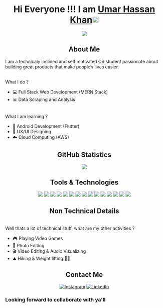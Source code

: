 <p align="center">

  <h1 align="center">Hi Everyone !!! I am <a href="#">Umar Hassan Khan</a><img src="https://github.com/TheDudeThatCode/TheDudeThatCode/blob/master/Assets/Hi.gif" width="20px" alt="Waving"> </h1>
 </p>

<p align="center">

<img align="center" src="https://komarev.com/ghpvc/?username=UmarHassanKhan929&style=plastic&color=blueviolet">

</p>

<h2 align="center">About Me</h2>

<p align="left"> 

 I am a technicaly inclined and self motivated CS student passionate about building great products that make people’s lives easier. 
 
</p>

<p>
</br>
What I do ?

-  💻 Full Stack Web Development (MERN Stack)
-  📊 Data Scraping and Analysis

</p>

<p>
</br>
What I am learning ?

-  📱 Android Development (Flutter)
-  🎨 UX/UI Designing
-  ☁️ Cloud Computing (AWS)
  
</p>
<h2 align="center">GitHub Statistics</h2>

<p align = "center">
  <img src = "https://github-readme-stats.vercel.app/api?username=UmarHassanKhan929&show_icons=true&theme=radical&line_height=22">
<!--   <img src = "https://github-readme-stats.vercel.app/api/top-langs/?username=UmarHassanKhan929&layout=compact?&theme=radical"> -->
</p>

<h2 align="center">Tools & Technologies</h2>

<p align="center">

<img src="https://img.shields.io/badge/Python-3776AB?style=for-the-badge&logo=python&logoColor=white"/>

<img src="https://img.shields.io/badge/JavaScript-323330?style=for-the-badge&logo=javascript&logoColor=F7DF1E" />

<img src="https://img.shields.io/badge/TypeScript-007ACC?style=for-the-badge&logo=typescript&logoColor=white"/>

<img src="https://img.shields.io/badge/C++-blue?style=for-the-badge&logo=cplusplus&logoColor=white">

<img src="https://img.shields.io/badge/MySQL-00000F?style=for-the-badge&logo=mysql&logoColor=white" />

<img src="https://img.shields.io/badge/Node.js-43853D?style=for-the-badge&logo=node.js&logoColor=white">

<img src="https://img.shields.io/badge/Express.js-000000?style=for-the-badge&logo=express&logoColor=white" />
<img src="https://img.shields.io/badge/GraphQl-white?style=for-the-badge&logo=graphql&logoColor=pink" />
<img src="https://img.shields.io/badge/React-20232A?style=for-the-badge&logo=react&logoColor=61DAFB" />

<!-- <img src="https://img.shields.io/badge/next.js-000000?style=for-the-badge&logo=next.js&logoColor=white" /> -->

<img src="https://img.shields.io/badge/Git-F05032?style=for-the-badge&logo=git&logoColor=white">

<!-- <img src="https://img.shields.io/badge/Docker-2CA5E0?style=for-the-badge&logo=docker&logoColor=white"> -->

<!-- <img src="https://img.shields.io/badge/Jest-C21325?style=for-the-badge&logo=jest&logoColor=white"> -->

<img src="https://img.shields.io/badge/HTML5-E34F26?style=for-the-badge&logo=html5&logoColor=white" />

<img src="https://img.shields.io/badge/CSS3-1572B6?style=for-the-badge&logo=css3&logoColor=white"/>

<!-- <img src="https://img.shields.io/badge/PHP-777BB4?style=for-the-badge&logo=php&logoColor=white"/> -->

<img src="https://img.shields.io/badge/MongoDB-4EA94B?style=for-the-badge&logo=mongodb&logoColor=white" />

<img src="https://img.shields.io/badge/Jupyter-F37626.svg?&style=for-the-badge&logo=Jupyter&logoColor=white" />

<img src="https://img.shields.io/badge/Linux-00000F?style=for-the-badge&logo=linux&logoColor=white" >

<!-- <img src="https://img.shields.io/badge/Flask-000000?style=for-the-badge&logo=flask&logoColor=white"/> -->

<!-- <img src="https://img.shields.io/badge/Postman-FF6C37?style=for-the-badge&logo=Postman&logoColor=white"/> -->

<!-- <img src="https://img.shields.io/badge/Amazon_AWS-232F3E?style=for-the-badge&logo=amazon-aws&logoColor=white" /> -->

</p>

<h2 align="center">Non Technical Details</h2>

<p>
</br>
Well thats a lot of technical stuff, what are my other activities ?

-  🎮 Playing Video Games
-  📸 Photo Editing
-  🎬 Video Editing & Audio Visualizing
-  ⛰️ Hiking & Weight lifting 🏋🏻
  
</p>

<h2 align="center">Contact Me</h2>
<p align="center">
<a href="https://www.instagram.com/uhk_naul/?hl=en"><img src="https://img.shields.io/badge/instagram-%23E4405F.svg?&style=for-the-badge&logo=instagram&logoColor=white"  alt="Instagram" /></a>
 <a href="https://linkedin.com/in/umar-hassan-khan"><img src="https://img.shields.io/badge/linkedin-%230077B5.svg?&style=for-the-badge&logo=linkedin&logoColor=white"  alt="LinkedIn" /></a>
</p>
<h3 align="left">Looking forward to collaborate with ya'll</h3>

